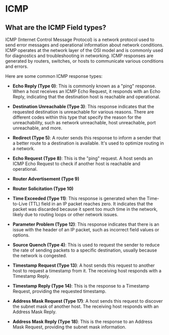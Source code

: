 # ICMP

## What are the ICMP Field types? 
ICMP (Internet Control Message Protocol) is a network protocol used to send error messages and operational information about network conditions. ICMP operates at the network layer of the OSI model and is commonly used for diagnostics and troubleshooting in networking. ICMP responses are generated by routers, switches, or hosts to communicate various conditions and errors. 

Here are some common ICMP response types:

- **Echo Reply (Type 0)**: This is commonly known as a "ping" response. When a host receives an ICMP Echo Request, it responds with an Echo Reply, indicating that the destination host is reachable and operational.
- **Destination Unreachable (Type 3)**: This response indicates that the requested destination is unreachable for various reasons. There are different codes within this type that specify the reason for the unreachability, such as network unreachable, host unreachable, port unreachable, and more.
- **Redirect (Type 5)**: A router sends this response to inform a sender that a better route to a destination is available. It's used to optimize routing in a network.
- **Echo Request (Type 8)**: This is the "ping" request. A host sends an ICMP Echo Request to check if another host is reachable and operational.
- **Router Advertisement (Type 9)**
- **Router Solicitation (Type 10)**

- **Time Exceeded (Type 11)**: This response is generated when the Time-to-Live (TTL) field in an IP packet reaches zero. It indicates that the packet was discarded because it spent too much time in the network, likely due to routing loops or other network issues.
- **Parameter Problem (Type 12)**: This response indicates that there is an issue with the header of an IP packet, such as incorrect field values or options.
- **Source Quench (Type 4)**: This is used to request the sender to reduce the rate of sending packets to a specific destination, usually because the network is congested.

- **Timestamp Request (Type 13)**: A host sends this request to another host to request a timestamp from it. The receiving host responds with a Timestamp Reply.
- **Timestamp Reply (Type 14)**: This is the response to a Timestamp Request, providing the requested timestamp.
- **Address Mask Request (Type 17)**: A host sends this request to discover the subnet mask of another host. The receiving host responds with an Address Mask Reply.
- **Address Mask Reply (Type 18)**: This is the response to an Address Mask Request, providing the subnet mask information.
